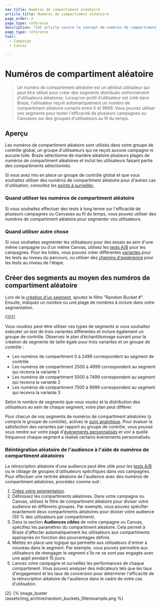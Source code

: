 ```yaml
---
nav_title: Numéros de compartiment aléatoire
article_title: Numéros de compartiment aléatoire
page_order: 2
page_type: reference
description: "Cet article couvre le concept de numéros de compartiment aléatoire et la manière de les utiliser pour créer des variantes et des groupes de contrôle."
page_type: reference
tool:
  - Campaign
  - Canvas

---
```


# Numéros de compartiment aléatoire

> Un numéro de compartiment aléatoire est un attribut utilisateur qui peut être utilisé pour créer des segments distribués uniformément d’utilisateurs aléatoires. Lorsqu’un profil d’utilisateur est créé dans Braze, l’utilisateur reçoit automatiquement un numéro de compartiment aléatoire compris entre 0 et 9999. Vous pouvez utiliser ces segments pour tester l'efficacité de plusieurs campagnes ou Canvases sur des groupes d'utilisateurs au fil du temps.

## Aperçu

Les numéros de compartiment aléatoire sont utilisés dans votre groupe de contrôle global, un groupe d'utilisateurs qui ne reçoit aucune campagne ni aucune toile. Braze sélectionne de manière aléatoire plusieurs plages de numéros de compartiment aléatoires et inclut les utilisateurs faisant partie des compartiments sélectionnés. 

Si vous avez mis en place un groupe de contrôle global et que vous souhaitez utiliser des numéros de compartiment aléatoire pour d'autres cas d'utilisation, consultez les [points à surveiller.]({{site.baseurl}}/user_guide/engagement_tools/testing/global_control_group/#things-to-watch-for)

### Quand utiliser les numéros de compartiment aléatoire

Si vous souhaitez effectuer des tests à long terme sur l'efficacité de plusieurs campagnes ou Canvases au fil du temps, vous pouvez utiliser des numéros de compartiment aléatoire pour segmenter vos utilisateurs.

### Quand utiliser autre chose

Si vous souhaitez segmenter les utilisateurs pour des essais au sein d'une même campagne ou d'un même Canvas, utilisez les [tests A/B]({{site.baseurl}}/user_guide/engagement_tools/testing/multivariant_testing/create_multivariate_campaign/) pour les campagnes. Pour les toiles, vous pouvez créer différentes [variantes]({{site.baseurl}}/user_guide/engagement_tools/canvas/create_a_canvas/create_a_canvas/#adding-a-variant) pour les tests au niveau du parcours, ou utiliser des [chemins d'expérience]({{site.baseurl}}/user_guide/engagement_tools/canvas/canvas_components/experiment_step/) pour les tests au niveau de l'étape.

## Créer des segments au moyen des numéros de compartiment aléatoire

Lors de la [création d'un segment]({{site.baseurl}}/user_guide/engagement_tools/segments/creating_a_segment/), ajoutez le filtre "Random Bucket #". Ensuite, indiquez un nombre ou une plage de nombres à inclure dans votre segmentation.

![][2]

Vous voudrez peut-être utiliser ces types de segments si vous souhaitez exécuter un test de trois variantes différentes et inclure également un groupe de contrôle. Observez le plan d’échantillonnage suivant pour la création de segments de taille égale pour trois variantes et un groupe de contrôle :

- Les numéros de compartiment 0 à 2499 correspondent au segment de contrôle
- Les numéros de compartiment 2500 à 4999 correspondent au segment qui recevra la variante 1
- Les numéros de compartiment 5000 à 7499 correspondent au segment qui recevra la variante 2
- Les numéros de compartiment 7500 à 9999 correspondent au segment qui recevra la variante 3

Selon le nombre de segments que vous voulez et la distribution des utilisateurs au sein de chaque segment, votre plan peut différer.

Pour chacun de vos segments de numéros de compartiment aléatoires (y compris le groupe de contrôle), activez le [suivi analytique]({{site.baseurl}}/user_guide/data_and_analytics/tracking/segment_analytics_tracking). Pour évaluer la satisfaction des variantes par rapport au groupe de contrôle, vous pouvez vous rendre sur votre page d'[événements personnalisés]({{site.baseurl}}/user_guide/data_and_analytics/export_braze_data/export_custom_event_data) et voir à quelle fréquence chaque segment a réalisé certains événements personnalisés.

### Réintégration aléatoire de l'audience à l'aide de numéros de compartiment aléatoires

La réinscription aléatoire d'une audience peut être utile pour les [tests A/B]({{site.baseurl}}/user_guide/engagement_tools/testing/multivariant_testing/#what-are-multivariate-and-ab-testing) ou le ciblage de groupes d'utilisateurs spécifiques dans vos campagnes. Pour effectuer une rentrée aléatoire de l'audience avec des numéros de compartiment aléatoires, procédez comme suit :

1. [Créez votre segmentation]({{site.baseurl}}/user_guide/engagement_tools/segments/creating_a_segment).
2. Définissez les compartiments aléatoires. Dans votre campagne ou Canvas, utilisez le filtre de compartiment aléatoire pour diviser votre audience en différents groupes. Par exemple, vous pouvez spécifier exactement deux compartiments aléatoires pour diviser votre audience (50 % des utilisateurs par compartiment).
3. Dans la section **Audiences cibles** de votre campagne ou Canvas, spécifiez les paramètres du compartiment aléatoire. Cela permet à Braze d'affecter automatiquement les utilisateurs aux compartiments appropriés en fonction des pourcentages définis.
4. Mettez en place une logique qui permette aux utilisateurs d'entrer à nouveau dans le segment. Par exemple, vous pouvez permettre aux utilisateurs de réengager le segment s'ils ne se sont pas engagés avec une appli pendant 15 jours.
5. Lancez votre campagne et surveillez les performances de chaque compartiment. Vous pouvez analyser des indicateurs tels que les taux d'engagement et les taux de conversion pour déterminer l'efficacité de la réinscription aléatoire de l'audience dans le cadre de votre cas d'utilisation.


[2]: {% image_buster /assets/img_archive/random_buckets_filterexample.png %}

